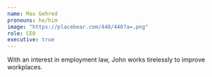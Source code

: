 ```yaml
---
name: Max Gehred
pronouns: he/him
image: "https://placebear.com/440/440?a=.png"
role: CEO
executive: true
---
```


With an interest in employment law, John works tirelessly to improve workplaces.
